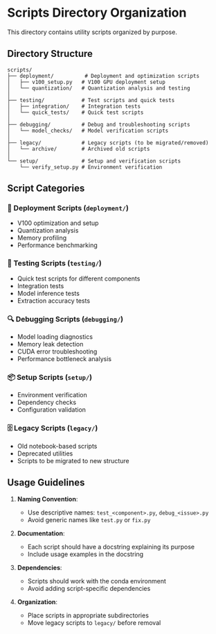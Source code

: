 # Scripts Directory Organization

This directory contains utility scripts organized by purpose.

## Directory Structure

```
scripts/
├── deployment/          # Deployment and optimization scripts
│   ├── v100_setup.py   # V100 GPU deployment setup
│   └── quantization/   # Quantization analysis and testing
│
├── testing/            # Test scripts and quick tests
│   ├── integration/    # Integration tests
│   └── quick_tests/    # Quick test scripts
│
├── debugging/          # Debug and troubleshooting scripts
│   └── model_checks/   # Model verification scripts
│
├── legacy/             # Legacy scripts (to be migrated/removed)
│   └── archive/        # Archived old scripts
│
└── setup/              # Setup and verification scripts
    └── verify_setup.py # Environment verification
```

## Script Categories

### 🚀 Deployment Scripts (`deployment/`)
- V100 optimization and setup
- Quantization analysis
- Memory profiling
- Performance benchmarking

### 🧪 Testing Scripts (`testing/`)
- Quick test scripts for different components
- Integration tests
- Model inference tests
- Extraction accuracy tests

### 🔍 Debugging Scripts (`debugging/`)
- Model loading diagnostics
- Memory leak detection
- CUDA error troubleshooting
- Performance bottleneck analysis

### 📦 Setup Scripts (`setup/`)
- Environment verification
- Dependency checks
- Configuration validation

### 🗄️ Legacy Scripts (`legacy/`)
- Old notebook-based scripts
- Deprecated utilities
- Scripts to be migrated to new structure

## Usage Guidelines

1. **Naming Convention**:
   - Use descriptive names: `test_<component>.py`, `debug_<issue>.py`
   - Avoid generic names like `test.py` or `fix.py`

2. **Documentation**:
   - Each script should have a docstring explaining its purpose
   - Include usage examples in the docstring

3. **Dependencies**:
   - Scripts should work with the conda environment
   - Avoid adding script-specific dependencies

4. **Organization**:
   - Place scripts in appropriate subdirectories
   - Move legacy scripts to `legacy/` before removal